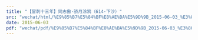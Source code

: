 ```yaml
---
title: "【冒刺十三年】同志傲·骄月涂鸦（614·下沙）"
src: "wechat/html/%E9%85%B7%E5%84%BF%E8%AE%BA%E5%9D%9B_2015-06-03_%E3%80%90%E5%86%92%E5%88%BA%E5%8D%81%E4%B8%89%E5%B9%B4%E3%80%91%E5%90%8C%E5%BF%97%E5%82%B2%C2%B7%E9%AA%84%E6%9C%88%E6%B6%82%E9%B8%A6%EF%BC%88614%C2%B7%E4%B8%8B%E6%B2%99%EF%BC%89.html"
date: 2015-06-03
pdf: "wechat/pdf/%E9%85%B7%E5%84%BF%E8%AE%BA%E5%9D%9B_2015-06-03_%E3%80%90%E5%86%92%E5%88%BA%E5%8D%81%E4%B8%89%E5%B9%B4%E3%80%91%E5%90%8C%E5%BF%97%E5%82%B2%C2%B7%E9%AA%84%E6%9C%88%E6%B6%82%E9%B8%A6%EF%BC%88614%C2%B7%E4%B8%8B%E6%B2%99%EF%BC%89.pdf"
---
```

